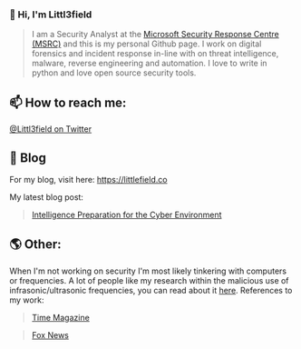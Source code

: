 ### 👋 Hi, I'm Littl3field 

>I am a Security Analyst at the [Microsoft Security Response Centre (MSRC)](https://www.microsoft.com/en-us/msrc) and this is my personal Github page. I work on digital forensics and incident response in-line with on threat intelligence, malware, reverse engineering and automation. 
>I love to write in python and love open source security tools.


## 📫 How to reach me:

[@Littl3field on Twitter](https://twitter.com/littl3field)

## 📝 Blog

For my blog, visit here: https://littlefield.co 

My latest blog post: 
  >[Intelligence Preparation for the Cyber Environment](https://littlefield.co/intelligence-preparation-for-the-cyber-environment-ipce-enhancing-your-security-operations-299762164671?source=collection_home---2------0-----------------------)

## 🌎 Other: 

When I'm not working on security I'm most likely tinkering with computers or frequencies. A lot of people like my research within the malicious use of infrasonic/ultrasonic frequencies, you can read about it [here](https://littlefield.co/the-psychoacoustic-effect-of-infrasonic-sonic-and-ultrasonic-frequencies-within-non-lethal-cf05e1fd8673). References to my work:
  >[Time Magazine](https://time.com/4895066/sonic-weapons-cuba/)
  
  >[Fox News](https://www.foxnews.com/tech/sonic-weapons-reported-in-cuba-could-sound-be-harnessed-in-an-attack)


